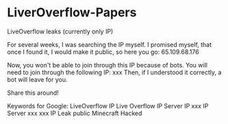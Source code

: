 # LiverOverflow-Papers
LiveOverflow leaks (currently only IP)

For several weeks, I was searching the IP myself. I promised myself, that once I found it, I would make it public, so here you go:
65.109.68.176

Now, you won't be able to join through this IP because of bots. You will need to join through the following IP:
xxx
Then, if I understood  it correctly, a bot will leave for you.

Share this around!

Keywords for Google:
LiveOverflow IP Live Overflow IP Server IP xxx IP Server xxx xxx IP Leak public Minecraft Hacked
